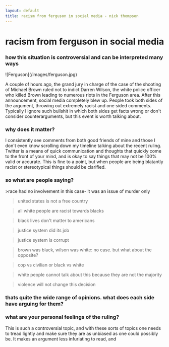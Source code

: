 ```yaml
---
layout: default
title: racism from ferguson in social media - nick thompson
---
```

<h1>racism from ferguson in social media</h1>
<h3>how this situation is controversial and can be interpreted many ways</h3>
![Ferguson](/images/ferguson.jpg)

A couple of hours ago, the grand jury in charge of the case of the shooting of Michael Brown ruled not to indict Darren Wilson, the white police officer who killed Brown leading to numerous riots in the Ferguson area. After this announcement, social media completely blew up. People took both sides of the argument, throwing out extremely racist and one sided comments. Typically I ignore such bullshit in which both sides get facts wrong or don't consider counterarguments, but this event is worth talking about.

<h3>why does it matter?</h3>
I consistently see comments from both good friends of mine and those I don't even know scrolling down my timeline talking about the recent ruling. Twitter is a means of quick communication and thoughts that quickly come to the front of your mind, and is okay to say things that may not be 100% valid or accurate. This is fine to a point, but when people are being blatantly racist or stereotypical things should be clarified.

<h3>so what are people saying?</h3>
>race had no involvement in this case- it was an issue of murder only

>united states is not a free country

>all white people are racist towards blacks

>black lives don't matter to americans

>justice system did its job

>justice system is corrupt

>brown was black, wilson was white: no case. but what about the opposite?

>cop vs civilian or black vs white

>white people cannot talk about this because they are not the majority

>violence will not change this decision

<h3>thats quite the wide range of opinions. what does each side have arguing for them?</h3>

<h3>what are your personal feelings of the ruling?</h3>
This is such a controversial topic, and with these sorts of topics one needs to tread lightly and make sure they are as unbiased as one could possibly be. It makes an argument less infuriating to read, and 